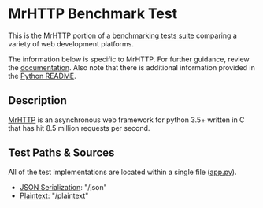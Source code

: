 # MrHTTP Benchmark Test

This is the MrHTTP portion of a [benchmarking tests suite](../../)
comparing a variety of web development platforms.

The information below is specific to MrHTTP. For further guidance,
review the [documentation](https://github.com/khulnasoft/BenchWeb/wiki).
Also note that there is additional information provided in
the [Python README](../).

## Description

[MrHTTP](https://github.com/MarkReedZ/mrhttp) is an asynchronous web framework for python 3.5+ written in C that has hit 8.5 million requests per second.

## Test Paths & Sources

All of the test implementations are located within a single file ([app.py](app.py)).

* [JSON Serialization](app.py): "/json"
* [Plaintext](app.py): "/plaintext"
